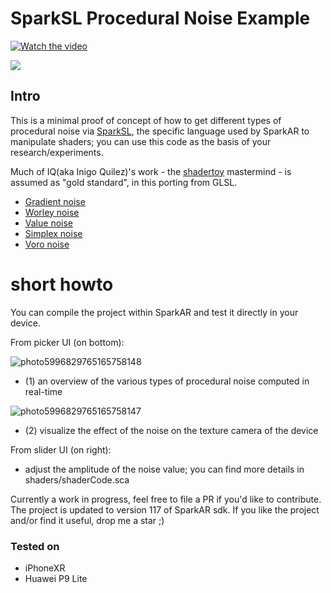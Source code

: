 # SparkSL Procedural Noise Example

[![Watch the video](https://img.youtube.com/vi/fSQ9WEVTR18/maxresdefault.jpg)](https://youtu.be/fSQ9WEVTR18)

![](https://img.shields.io/badge/sdk-v122-green)

## Intro

This is a minimal proof of concept of how to get different types of procedural noise via [SparkSL](https://sparkar.facebook.com/ar-studio/learn/sparksl/sparksl-overview), the specific language used by SparkAR to manipulate shaders; you can use this code as the basis of your research/experiments.

Much of IQ(aka Inigo Quilez)'s work - the [shadertoy](https://www.shadertoy.com/) mastermind - is assumed as "gold standard", in this porting from GLSL.

- [Gradient noise](https://www.shadertoy.com/view/XdXGW8)
- [Worley noise](https://www.shadertoy.com/view/tldGzr)
- [Value noise](https://www.shadertoy.com/view/lsf3WH)
- [Simplex noise](https://www.shadertoy.com/view/Msf3WH)
- [Voro noise](https://www.shadertoy.com/view/Xd23Dh)

# short howto

You can compile the project within SparkAR and test it directly in your device. 

From picker UI (on bottom):

![photo5996829765165758148](https://user-images.githubusercontent.com/5708525/124906304-371cb600-dfe7-11eb-9587-298cc6fc39db.jpg)
- (1) an overview of the various types of procedural noise computed in real-time

![photo5996829765165758147](https://user-images.githubusercontent.com/5708525/124906309-397f1000-dfe7-11eb-8175-9fb1e0eb236e.jpg)
- (2) visualize the effect of the noise on the texture camera of the device

From slider UI (on right):
- adjust the amplitude of the noise value; you can find more details in shaders/shaderCode.sca

Currently a work in progress, feel free to file a PR if you'd like to contribute. The project is updated to version 117 of SparkAR sdk.
If you like the project and/or find it useful, drop me a star ;)

### Tested on

- iPhoneXR
- Huawei P9 Lite


